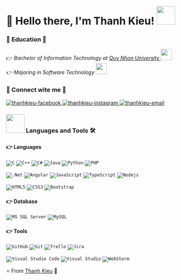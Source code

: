 # 🐳 Hello there, I'm Thanh Kieu! <img src="https://media.giphy.com/media/mGcNjsfWAjY5AEZNw6/giphy.gif" width="50">

### 🏫 Education 📖
<p>👉<em> Bachelor of Information Technology at <a href="http://www.unb.br"> Quy Nhon University </a><img src="https://media.giphy.com/media/fYSnHlufseco8Fh93Z/giphy.gif" width="30">
</br>👉 Majoring in Software Technology <img src="https://media.giphy.com/media/WUlplcMpOCEmTGBtBW/giphy.gif" width="30"> 
</em></p>

### 🐬 Connect wite me 🤙
<!--<code>![Facebook](https://img.shields.io/badge/Facebook-%231877F2.svg?style=flat-square&logo=Facebook&logoColor=white) <a href="https://www.facebook.com/tukieefnah">Thanh Kieu</a></code>
<code>![Instagram](https://img.shields.io/badge/Instagram-%23E4405F.svg?style=flat-square&logo=Instagram&logoColor=white) <a href="https://www.instagram.com/tukieef_nah">Thanh Kieu</a></code>

<code>![Gmail](https://img.shields.io/badge/Gmail-D14836?style=flat-squar&logo=gmail&logoColor=white) thanhkieu.tttk1982003@gmail.com</code>-->
<a href="https://www.facebook.com/tukieefnah" target="blank">
  <img src="https://img.icons8.com/bubbles/70/000000/facebook-new.png" alt="thanhkieu-facebook" />
</a>
<a href="https://www.instagram.com/tukieef_nah" target="blank">
  <img src="https://img.icons8.com/bubbles/70/000000/instagram.png" alt="thanhkieu-instagram" />
</a>
<a href="mailto:thanhkieu.tttk1982003@gmail.com" target="top">
  <img src="https://img.icons8.com/bubbles/70/000000/apple-mail.png" alt="thanhkieu-email" />
</a>

### <img src="https://media.giphy.com/media/VgCDAzcKvsR6OM0uWg/giphy.gif" width="50"> Languages and Tools 🛠 

#### 👉 Languages
<code>![C](https://img.shields.io/badge/c-%2300599C.svg?style=flat-square&logo=c&logoColor=white)</code>
<code>![C++](https://img.shields.io/badge/c++-%2300599C.svg?style=flat-square&logo=c%2B%2B&logoColor=white)</code>
<code>![C#](https://img.shields.io/badge/c%23-%23239120.svg?style=flat-square&logo=csharp&logoColor=white)</code>
<code>![Java](https://img.shields.io/badge/java-%23ED8B00.svg?style=flat-square&logo=openjdk&logoColor=white)</code>
<code>![Python](https://img.shields.io/badge/python-3670A0?style=flat-square&logo=python&logoColor=ffdd54)</code>
<code>![PHP](https://img.shields.io/badge/php-%23777BB4.svg?style=flat-square&logo=php&logoColor=white)</code>

<code>![.Net](https://img.shields.io/badge/.NET-5C2D91?style=flat-square&logo=.net&logoColor=white)</code>
<code>![Angular](https://img.shields.io/badge/angular-%23DD0031.svg?style=flat-square&logo=angular&logoColor=white)</code>
<code>![JavaScript](https://img.shields.io/badge/-JavaScript-%23F7DF1C?style=flat-square&logo=javascript&logoColor=000000&labelColor=%23F7DF1C&color=%23FFCE5A)</code>
<code>![TypeScript](https://img.shields.io/badge/typescript-%23007ACC.svg?style=flat-square&logo=typescript&logoColor=white)</code>
<code>![Nodejs](https://img.shields.io/badge/-Nodejs-black?style=flat-square&logo=Node.js)</code>

<code>![HTML5](https://img.shields.io/badge/-HTML5-%23E44D27?style=flat-square&logo=html5&logoColor=ffffff)</code>
<code>![CSS3](https://img.shields.io/badge/-CSS3-%231572B6?style=flat-square&logo=css3)</code>
<code>![Bootstrap](https://img.shields.io/badge/bootstrap-%238511FA.svg?style=flat-square&logo=bootstrap&logoColor=white)</code>


#### 👉 Database
<code>![MS SQL Server](http://img.shields.io/badge/-MS%20SQL%20Server-CC2927?style=flat-square&logo=microsoft-sql-server&logoColor=ffffff)</code>
<code>![MySQL](https://img.shields.io/badge/mysql-4479A1.svg?style=flat-square&logo=mysql&logoColor=white)</code>


#### 👉 Tools
<code>![GitHub](https://img.shields.io/badge/github-%23121011.svg?style=flat-square&logo=github&logoColor=white)</code>
<code>![Git](https://img.shields.io/badge/git-%23F05033.svg?style=flat-square&logo=git&logoColor=white)</code>
<code>![Trello](https://img.shields.io/badge/Trello-%23026AA7.svg?style=flat-square&logo=Trello&logoColor=white)</code>
<code>![Jira](https://img.shields.io/badge/jira-%230A0FFF.svg?style=flat-square&logo=jira&logoColor=white)</code>

<code>![Visual Studio Code](https://img.shields.io/badge/Visual%20Studio%20Code-0078d7.svg?style=flat-square&logo=visual-studio-code&logoColor=white)</code>
<code>![Visual Studio](https://img.shields.io/badge/Visual%20Studio-5C2D91.svg?style=flat-square&logo=visual-studio&logoColor=white)</code>
<code>![WebStorm](https://img.shields.io/badge/webstorm-143?style=flat-square&logo=webstorm&logoColor=white&color=black)</code>

⭐️ From [Thanh Kieu](https://github.com/tukieef-nah) 💙
